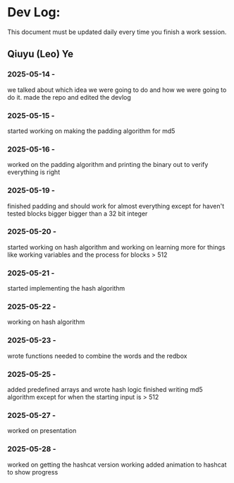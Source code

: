 # Dev Log:

This document must be updated daily every time you finish a work session.

## Qiuyu (Leo) Ye

### 2025-05-14 -
we talked about which idea we were going to do and how we were going to do it. made the repo and edited the devlog

### 2025-05-15 -
started working on making the padding algorithm for md5

### 2025-05-16 -
worked on the padding algorithm and printing the binary out to verify everything is right

### 2025-05-19 -
finished padding and should work for almost everything except for haven't tested blocks bigger bigger than a 32 bit integer

### 2025-05-20 -
started working on hash algorithm and working on learning more for things like working variables and the process for blocks > 512

### 2025-05-21 -
started implementing the hash algorithm

### 2025-05-22 -
working on hash algorithm

### 2025-05-23 -
wrote functions needed to combine the words and the redbox

### 2025-05-25 -
added predefined arrays and wrote hash logic
finished writing md5 algorithm except for when the starting input is > 512

### 2025-05-27 -
worked on presentation

### 2025-05-28 -
worked on getting the hashcat version working
added animation to hashcat to show progress
